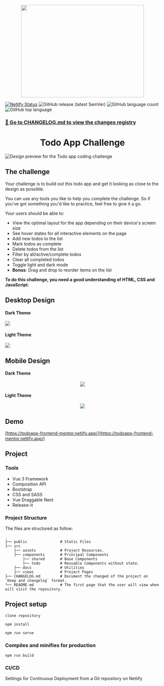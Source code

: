 <p align="center">
    <img height="300" width="400" src="./docs/frontend-mentor.png">
   </p>
   
   [![Netlify Status](https://api.netlify.com/api/v1/badges/37070d2f-4003-4ec7-9e01-1ef5f0b70eaa/deploy-status)](https://app.netlify.com/sites/todoapp-frontend-mentor/deploys)
   ![GitHub release (latest SemVer)](https://img.shields.io/github/v/release/julioale21/TodoApp-FrontendMentorChallenge)
   ![GitHub language count](https://img.shields.io/github/languages/count/julioale21/TodoApp-FrontendMentorChallenge)
   ![GitHub top language](https://img.shields.io/github/languages/top/julioale21/TodoApp-FrontendMentorChallenge)
   
   ### [📖  Go to CHANGELOG.md to view the changes registry](CHANGELOG.md)
   
   
   <h1 align="center">Todo App Challenge</h1>

  ![Design preview for the Todo app coding challenge](./docs/desktop-preview.jpg)
  
## The challenge

Your challenge is to build out this todo app and get it looking as close to the design as possible.

You can use any tools you like to help you complete the challenge. So if you've got something you'd like to practice, feel free to give it a go.

Your users should be able to:

- View the optimal layout for the app depending on their device's screen size
- See hover states for all interactive elements on the page
- Add new todos to the list
- Mark todos as complete
- Delete todos from the list
- Filter by all/active/complete todos
- Clear all completed todos
- Toggle light and dark mode
- **Bonus**: Drag and drop to reorder items on the list

**To do this challenge, you need a good understanding of HTML, CSS and JavaScript.**

## Desktop Design

#### Dark Theme
<div>
  <img src="./docs/desktop-design-dark.jpg">
</div>

#### Light Theme
<div>
  <img src="./docs/desktop-design-light.jpg">
</div>

## Mobile Design

#### Dark Theme
<p align="center">
  <img src="./docs/mobile-design-dark.jpg">
</p>

#### Light Theme
<p align="center">
  <img src="./docs/mobile-design-light.jpg">
</p>

## Demo
[https://todoapp-frontend-mentor.netlify.app/](https://todoapp-frontend-mentor.netlify.app/)

## Project
### Tools
- Vue 3 Framework
- Composition API
- Bootstrap
- CSS and SASS
- Vue Draggable Next
- Release-it

### Project Structure
The files are structured as follow:

    .
    ├── public               # Static Files
    ├── src
        ├── assets           # Project Resources.
        ├── components       # Principal Components
            ├── shared       # Base Components
            ├── todo         # Reusable Components without state.
        ├── docs             # Utilities
        ├── views            # Project Pages
    ├── CHANGELOG.md         # Document the changed of the project on `Keep and changelog` format.
    └── README.md            # The first page that the user will view when will visit the repository.


## Project setup

```
clone repository

npm install

npm run serve
```

### Compiles and minifies for production
```
npm run build
```

### CI/CD

Settings for Continuous Deployment from a Git repository on Netlify 

